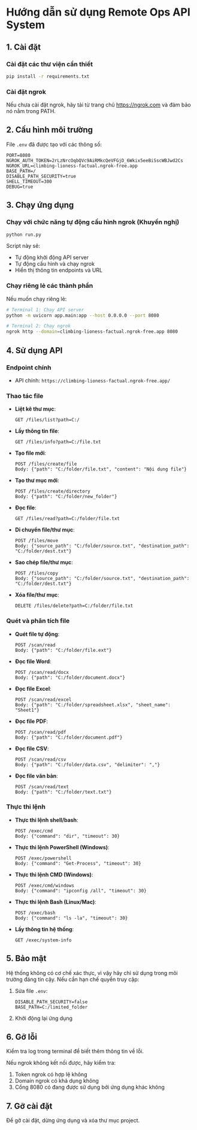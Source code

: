 # Hướng dẫn sử dụng Remote Ops API System

## 1. Cài đặt

### Cài đặt các thư viện cần thiết
```bash
pip install -r requirements.txt
```

### Cài đặt ngrok
Nếu chưa cài đặt ngrok, hãy tải từ trang chủ https://ngrok.com và đảm bảo nó nằm trong PATH.

## 2. Cấu hình môi trường

File `.env` đã được tạo với các thông số:
```
PORT=8080
NGROK_AUTH_TOKEN=2rLzNrcOqbQVc9AiRMkcQeVFGjD_6Wkix5eeBiSscWBJwd2Cs
NGROK_URL=climbing-lioness-factual.ngrok-free.app
BASE_PATH=/
DISABLE_PATH_SECURITY=true
SHELL_TIMEOUT=300
DEBUG=true
```

## 3. Chạy ứng dụng

### Chạy với chức năng tự động cấu hình ngrok (Khuyến nghị)
```bash
python run.py
```

Script này sẽ:
- Tự động khởi động API server
- Tự động cấu hình và chạy ngrok
- Hiển thị thông tin endpoints và URL

### Chạy riêng lẻ các thành phần

Nếu muốn chạy riêng lẻ:

```bash
# Terminal 1: Chạy API server
python -m uvicorn app.main:app --host 0.0.0.0 --port 8080

# Terminal 2: Chạy ngrok
ngrok http --domain=climbing-lioness-factual.ngrok-free.app 8080
```

## 4. Sử dụng API

### Endpoint chính

- API chính: `https://climbing-lioness-factual.ngrok-free.app/`

### Thao tác file

- **Liệt kê thư mục**:
  ```
  GET /files/list?path=C:/
  ```

- **Lấy thông tin file**:
  ```
  GET /files/info?path=C:/file.txt
  ```

- **Tạo file mới**:
  ```
  POST /files/create/file
  Body: {"path": "C:/folder/file.txt", "content": "Nội dung file"}
  ```

- **Tạo thư mục mới**:
  ```
  POST /files/create/directory
  Body: {"path": "C:/folder/new_folder"}
  ```

- **Đọc file**:
  ```
  GET /files/read?path=C:/folder/file.txt
  ```

- **Di chuyển file/thư mục**:
  ```
  POST /files/move
  Body: {"source_path": "C:/folder/source.txt", "destination_path": "C:/folder/dest.txt"}
  ```

- **Sao chép file/thư mục**:
  ```
  POST /files/copy
  Body: {"source_path": "C:/folder/source.txt", "destination_path": "C:/folder/dest.txt"}
  ```

- **Xóa file/thư mục**:
  ```
  DELETE /files/delete?path=C:/folder/file.txt
  ```

### Quét và phân tích file

- **Quét file tự động**:
  ```
  POST /scan/read
  Body: {"path": "C:/folder/file.ext"}
  ```

- **Đọc file Word**:
  ```
  POST /scan/read/docx
  Body: {"path": "C:/folder/document.docx"}
  ```

- **Đọc file Excel**:
  ```
  POST /scan/read/excel
  Body: {"path": "C:/folder/spreadsheet.xlsx", "sheet_name": "Sheet1"}
  ```

- **Đọc file PDF**:
  ```
  POST /scan/read/pdf
  Body: {"path": "C:/folder/document.pdf"}
  ```

- **Đọc file CSV**:
  ```
  POST /scan/read/csv
  Body: {"path": "C:/folder/data.csv", "delimiter": ","}
  ```

- **Đọc file văn bản**:
  ```
  POST /scan/read/text
  Body: {"path": "C:/folder/text.txt"}
  ```

### Thực thi lệnh

- **Thực thi lệnh shell/bash**:
  ```
  POST /exec/cmd
  Body: {"command": "dir", "timeout": 30}
  ```

- **Thực thi lệnh PowerShell (Windows)**:
  ```
  POST /exec/powershell
  Body: {"command": "Get-Process", "timeout": 30}
  ```

- **Thực thi lệnh CMD (Windows)**:
  ```
  POST /exec/cmd/windows
  Body: {"command": "ipconfig /all", "timeout": 30}
  ```

- **Thực thi lệnh Bash (Linux/Mac)**:
  ```
  POST /exec/bash
  Body: {"command": "ls -la", "timeout": 30}
  ```

- **Lấy thông tin hệ thống**:
  ```
  GET /exec/system-info
  ```

## 5. Bảo mật

Hệ thống không có cơ chế xác thực, vì vậy hãy chỉ sử dụng trong môi trường đáng tin cậy. Nếu cần hạn chế quyền truy cập:

1. Sửa file `.env`:
   ```
   DISABLE_PATH_SECURITY=false
   BASE_PATH=C:/limited_folder
   ```

2. Khởi động lại ứng dụng

## 6. Gỡ lỗi

Kiểm tra log trong terminal để biết thêm thông tin về lỗi.

Nếu ngrok không kết nối được, hãy kiểm tra:
1. Token ngrok có hợp lệ không
2. Domain ngrok có khả dụng không
3. Cổng 8080 có đang được sử dụng bởi ứng dụng khác không

## 7. Gỡ cài đặt

Để gỡ cài đặt, dừng ứng dụng và xóa thư mục project. 